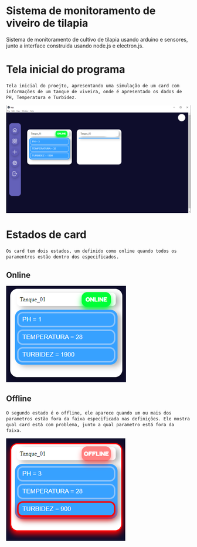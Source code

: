 # Sistema de monitoramento de viveiro de tilapia
 Sistema de monitoramento de cultivo de tilapia usando arduino e sensores, junto a interface construida usando node.js e electron.js. 

# Tela inicial do programa
    Tela inicial do proejto, apresentando uma simulação de um card com informações de um tanque de viveira, onde é apresentado os dados de PH, Temperatura e Turbidez.
<img src="/imagens_projeto/tela_inicial.png">

# Estados de card
    Os card tem dois estados, um definido como online quando todos os paramentros estão dentro dos especificados.
## Online
<img src="/imagens_projeto/estado_online.png">

## Offline
    O segundo estado é o offline, ele aparece quando um ou mais dos parametros estão fora da faixa especificada nas definições. Ele mostra qual card está com problema, junto a qual parametro está fora da faixa.

<img src="/imagens_projeto/estado_offline.png">

